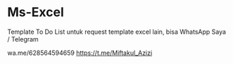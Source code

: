# Ms-Excel
Template To Do List 
untuk request template excel lain, bisa WhatsApp Saya / Telegram

wa.me/628564594659
https://t.me/Miftakul_Azizi
